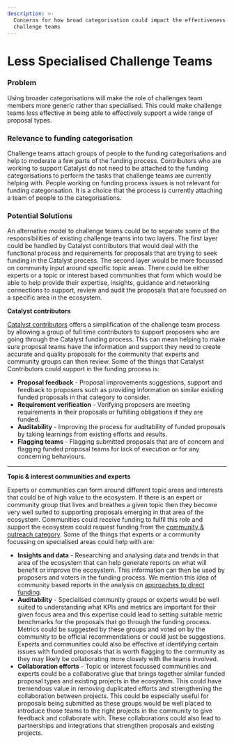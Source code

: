 ```yaml
---
description: >-
  Concerns for how broad categorisation could impact the effectiveness of
  challenge teams
---
```


# Less Specialised Challenge Teams

### Problem

Using broader categorisations will make the role of challenges team members more generic rather than specialised. This could make challenge teams less effective in being able to effectively support a wide range of proposal types.



### **Relevance to funding categorisation**

Challenge teams attach groups of people to the funding categorisations and help to moderate a few parts of the funding process. Contributors who are working to support Catalyst do not need to be attached to the funding categorisations to perform the tasks that challenge teams are currently helping with. People working on funding process issues is not relevant for funding categorisation. It is a choice that the process is currently attaching a team of people to the categorisations.&#x20;



### Potential Solutions

An alternative model to challenge teams could be to separate some of the responsibilities of existing challenge teams into two layers. The first layer could be handled by Catalyst contributors that would deal with the functional process and requirements for proposals that are trying to seek funding in the Catalyst process. The second layer would be more focussed on community input around specific topic areas. There could be either experts or a topic or interest based communities that form which would be able to help provide their expertise, insights, guidance and networking connections to support, review and audit the proposals that are focussed on a specific area in the ecosystem.&#x20;



**Catalyst contributors**

[Catalyst contributors](https://app.gitbook.com/o/Pr76HeHUxsbctwx0OULs/s/j1kv4hiNJHn5g0WEyrK5/) offers a simplification of the challenge team process by allowing a group of full time contributors to support proposers who are going through the Catalyst funding process. This can mean helping to make sure proposal teams have the information and support they need to create accurate and quality proposals for the community that experts and community groups can then review. Some of the things that Catalyst Contributors could support in the funding process is:

* **Proposal feedback** - Proposal improvements suggestions, support and feedback to proposers such as providing information on similar existing funded proposals in that category to consider.
* **Requirement verification** - Verifying proposers are meeting requirements in their proposals or fulfilling obligations if they are funded.
* **Auditability** - Improving the process for auditability of funded proposals by taking learnings from existing efforts and results.
* **Flagging teams** - Flagging submitted proposals that are of concern and flagging funded proposal teams for lack of execution or for any concerning behaviours.

****

**Topic & interest communities and experts**

Experts or communities can form around different topic areas and interests that could be of high value to the ecosystem. If there is an expert or community group that lives and breathes a given topic then they become very well suited to supporting proposals emerging in that area of the ecosystem. Communities could receive funding to fulfil this role and support the ecosystem could request funding from the [community & outreach category](https://docs.catalystcontributors.org/catalyst-funding-categories/funding-categories/community-and-outreach). Some of the things that experts or a community focussing on specialised areas could help with are:

* **Insights and data** - Researching and analysing data and trends in that area of the ecosystem that can help generate reports on what will benefit or improve the ecosystem. This information can then be used by proposers and voters in the funding process. We mention this idea of community based reports in the analysis on [approaches to direct funding](../../categorisation-analysis/approaches-for-directing-funding.md).
* **Auditability** - Specialised community groups or experts would be well suited to understanding what KPIs and metrics are important for their given focus area and this expertise could lead to  setting suitable metric benchmarks for the proposals that go through the funding process. Metrics could be suggested by these groups and voted on by the community to be official recommendations or could just be suggestions. Experts and communities could also be effective at identifying certain issues with funded proposals that is worth flagging to the community as they may likely be collaborating more closely with the teams involved.&#x20;
* **Collaboration efforts** - Topic or interest focussed communities and experts could be a collaborative glue that brings together similar funded proposal types and existing projects in the ecosystem. This could have tremendous value in removing duplicated efforts and strengthening the collaboration between projects. This could be especially useful for proposals being submitted as these groups would be well placed to introduce those teams to the right projects in the community to give feedback and collaborate with. These collaborations could also lead to partnerships and integrations that strengthen proposals and existing projects.
